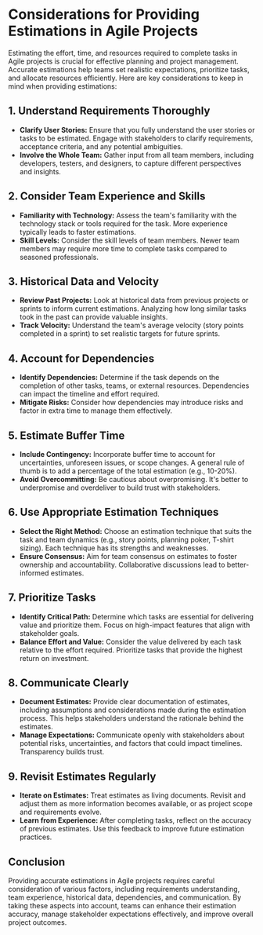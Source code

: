 # Considerations for Providing Estimations in Agile Projects

Estimating the effort, time, and resources required to complete tasks in Agile projects is crucial for effective planning and project management. Accurate estimations help teams set realistic expectations, prioritize tasks, and allocate resources efficiently. Here are key considerations to keep in mind when providing estimations:

## 1. **Understand Requirements Thoroughly**
- **Clarify User Stories:** Ensure that you fully understand the user stories or tasks to be estimated. Engage with stakeholders to clarify requirements, acceptance criteria, and any potential ambiguities.
- **Involve the Whole Team:** Gather input from all team members, including developers, testers, and designers, to capture different perspectives and insights.

## 2. **Consider Team Experience and Skills**
- **Familiarity with Technology:** Assess the team's familiarity with the technology stack or tools required for the task. More experience typically leads to faster estimations.
- **Skill Levels:** Consider the skill levels of team members. Newer team members may require more time to complete tasks compared to seasoned professionals.

## 3. **Historical Data and Velocity**
- **Review Past Projects:** Look at historical data from previous projects or sprints to inform current estimations. Analyzing how long similar tasks took in the past can provide valuable insights.
- **Track Velocity:** Understand the team's average velocity (story points completed in a sprint) to set realistic targets for future sprints.

## 4. **Account for Dependencies**
- **Identify Dependencies:** Determine if the task depends on the completion of other tasks, teams, or external resources. Dependencies can impact the timeline and effort required.
- **Mitigate Risks:** Consider how dependencies may introduce risks and factor in extra time to manage them effectively.

## 5. **Estimate Buffer Time**
- **Include Contingency:** Incorporate buffer time to account for uncertainties, unforeseen issues, or scope changes. A general rule of thumb is to add a percentage of the total estimation (e.g., 10-20%).
- **Avoid Overcommitting:** Be cautious about overpromising. It's better to underpromise and overdeliver to build trust with stakeholders.

## 6. **Use Appropriate Estimation Techniques**
- **Select the Right Method:** Choose an estimation technique that suits the task and team dynamics (e.g., story points, planning poker, T-shirt sizing). Each technique has its strengths and weaknesses.
- **Ensure Consensus:** Aim for team consensus on estimates to foster ownership and accountability. Collaborative discussions lead to better-informed estimates.

## 7. **Prioritize Tasks**
- **Identify Critical Path:** Determine which tasks are essential for delivering value and prioritize them. Focus on high-impact features that align with stakeholder goals.
- **Balance Effort and Value:** Consider the value delivered by each task relative to the effort required. Prioritize tasks that provide the highest return on investment.

## 8. **Communicate Clearly**
- **Document Estimates:** Provide clear documentation of estimates, including assumptions and considerations made during the estimation process. This helps stakeholders understand the rationale behind the estimates.
- **Manage Expectations:** Communicate openly with stakeholders about potential risks, uncertainties, and factors that could impact timelines. Transparency builds trust.

## 9. **Revisit Estimates Regularly**
- **Iterate on Estimates:** Treat estimates as living documents. Revisit and adjust them as more information becomes available, or as project scope and requirements evolve.
- **Learn from Experience:** After completing tasks, reflect on the accuracy of previous estimates. Use this feedback to improve future estimation practices.

## Conclusion

Providing accurate estimations in Agile projects requires careful consideration of various factors, including requirements understanding, team experience, historical data, dependencies, and communication. By taking these aspects into account, teams can enhance their estimation accuracy, manage stakeholder expectations effectively, and improve overall project outcomes.
